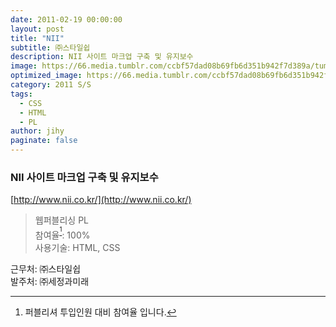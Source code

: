 ```yaml
---
date: 2011-02-19 00:00:00
layout: post
title: "NII"
subtitle: ㈜스타일쉽
description: NII 사이트 마크업 구축 및 유지보수
image: https://66.media.tumblr.com/ccbf57dad08b69fb6d351b942f7d389a/tumblr_p4axr45taD1x3wc1uo1_1280.png
optimized_image: https://66.media.tumblr.com/ccbf57dad08b69fb6d351b942f7d389a/tumblr_p4axr45taD1x3wc1uo1_1280.png
category: 2011 S/S
tags:
  - CSS
  - HTML
  - PL
author: jihy
paginate: false
---
```


### NII 사이트 마크업 구축 및 유지보수
[http://www.nii.co.kr/](http://www.nii.co.kr/)

> 웹퍼블리싱 PL <br> 
참여율<sup>[^1]</sup>: 100% <br> 
사용기술: HTML, CSS

근무처: ㈜스타일쉽 <br>
발주처: ㈜세정과미래

[^1]: 퍼블리셔 투입인원 대비 참여율 입니다.